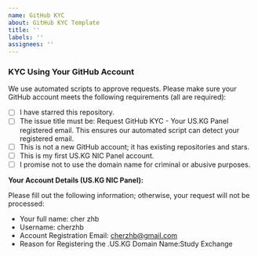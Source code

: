 ```yaml
---
name: GitHub KYC
about: GitHub KYC Template
title: ''
labels: ''
assignees: ''
---
```


### KYC Using Your GitHub Account

We use automated scripts to approve requests. Please make sure your GitHub account meets the following requirements (all are required):

- [ ] I have starred this repository.
- [ ] The issue title must be: Request GitHub KYC - Your US.KG Panel registered email. This ensures our automated script can detect your registered email.
- [ ] This is not a new GitHub account; it has existing repositories and stars.
- [ ] This is my first US.KG NIC Panel account.
- [ ] I promise not to use the domain name for criminal or abusive purposes.

**Your Account Details (US.KG NIC Panel):**

Please fill out the following information; otherwise, your request will not be processed:
- Your full name: cher zhb
- Username: cherzhb
- Account Registration Email: cherzhb@gmail.com
- Reason for Registering the .US.KG Domain Name:Study Exchange

